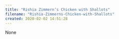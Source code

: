 ```yaml
---
title: "Rishia Zimmern’s Chicken with Shallots"
filename: "Rishia-Zimmerns-Chicken-with-Shallots"
created: 2020-02-02 14:51:28
---
```

None
